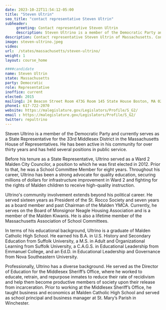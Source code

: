 ```yaml
---
date: 2023-10-22T11:54:12-05:00
title: "Steven Ultrin"
seo_title: "contact representative Steven Ultrin"
subheader:
     greeting: Contact representative Steven Ultrin
     description: Steven Ultrino is a member of the Democratic Party and currently serves as a State Representative for the 33rd Middlesex District in the Massachusetts House of Representatives. He has been active in his community for over thirty years and has held several positions in public service.
description: Contact representative Steven Ultrin of Massachusetts. Contact information for Steven Ultrin includes email address, phone number, and mailing address.
image: steven-ultrino.jpeg
video:
url:  /states/massachusetts/steven-ultrino/
weight: 1
layout: course_home

####candidate
name: Steven Ultrin
state: Massachusetts
party: Democratic
role: Representative
inoffice: current
elected: 2015
mailing1: 24 Beacon Street Room 473G Room 145 State House Boston, MA 02133
phone1: 617-722-2070
website: https://malegislature.gov/Legislators/Profile/S_G2/
email : https://malegislature.gov/Legislators/Profile/S_G2/
twitter: repultrino
---
```



Steven Ultrino is a member of the Democratic Party and currently serves as a State Representative for the 33rd Middlesex District in the Massachusetts House of Representatives. He has been active in his community for over thirty years and has held several positions in public service.

Before his tenure as a State Representative, Ultrino served as a Ward 2 Malden City Councilor, a position to which he was first elected in 2012. Prior to that, he was a School Committee Member for eight years. Throughout his career, Ultrino has been a strong advocate for quality education, securing millions of dollars for infrastructure improvement in Ward 2 and fighting for the rights of Malden children to receive high-quality instruction.

Ultrino's community involvement extends beyond his political career. He served sixteen years as President of the St. Rocco Society and seven years as a board member and past Chairman of the Malden YMCA. Currently, he serves on the Board of Monsignor Neagle Housing Association and is a member of the Malden Kiwanis. He is also a lifetime member of the Massachusetts Association of School Committees.

In terms of his educational background, Ultrino is a graduate of Malden Catholic High School. He earned his B.A. in U.S. History and Secondary Education from Suffolk University, a M.S. in Adult and Organizational Learning from Suffolk University, a C.A.G.S. in Educational Leadership from Emmanuel College, and an Ed.D. in Educational Leadership and Governance from Nova Southeastern University.

Professionally, Ultrino has a diverse background. He served as the Director of Education for the Middlesex Sheriff’s Office, where he worked to educate, retrain, and repurpose inmates to reduce their rate of recidivism and help them become productive members of society upon their release from incarceration. Prior to working at the Middlesex Sheriff’s Office, he taught business and economics at Malden Catholic High School and served as school principal and business manager at St. Mary’s Parish in Winchester.
